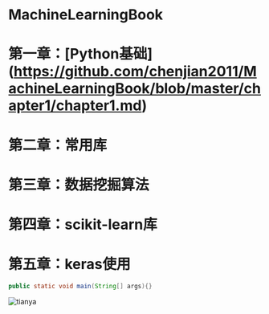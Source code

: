 # MachineLearningBook
# 第一章：[Python基础] (https://github.com/chenjian2011/MachineLearningBook/blob/master/chapter1/chapter1.md)
# 第二章：常用库
# 第三章：数据挖掘算法 
# 第四章：scikit-learn库
# 第五章：keras使用
```Java
public static void main(String[] args){}
```
![tianya](http://www.baidu.com/img/bdlogo.gif "tianyalogo")  
